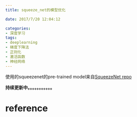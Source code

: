 ```yaml
---
title: squeeze_net的模型优化

date: 2017/7/20 12:04:12

categories:
- 深度学习
tags:
- deeplearning
- 梯度下降法
- 正则化
- 激活函数
- 神经网络
---
```



<div class="github-widget" data-repo="DragonFive/deep-learning-exercise"></div>

<!--more-->

使用的squeezenet的pre-trained model来自[SqueezeNet repo](https://github.com/DeepScale/SqueezeNet)

**持续更新中。。。。。。。。。。。**

# reference
